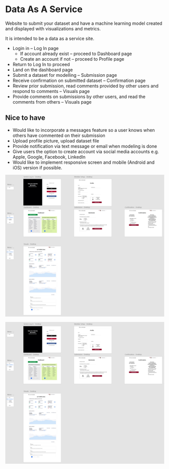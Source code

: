 # Data As A Service
Website to submit your dataset and have a machine learning model created and displayed with visualizations and metrics.

It is intended to be a data as a service site.
  * Login in – Log In page
     * If account already exist – proceed to Dashboard page
     * Create an account if not – proceed to Profile page
  * Return to Log In to proceed
  * Land on the dashboard page
  * Submit a dataset for modelling – Submission page
  * Receive confirmation on submitted dataset – Confirmation page
  * Review prior submission, read comments provided by other users and respond to comments – Visuals page
  * Provide comments on submissions by other users, and read the comments from others – Visuals page

## Nice to have
  * Would like to incorporate a messages feature so a user knows when others have commented on their submission
  * Upload profile picture, upload dataset file
  * Provide notification via text message or email when modeling is done
  * Give users the option to create account via social media accounts e.g. Apple, Google, Facebook, LinkedIn
  * Would like to implement responsive screen and mobile (Android and iOS) version if possible.
<p><img src="/MichaelAkinosho_Solo_Project_Data_As_A_Service_Desktop.jpg" alt="Project Web Wireframe" width="min-content" height="min-content"/></p>
<p><img src="/MichaelAkinosho_Solo_Project_Data_As_A_Service_Desktop.jpg" alt="Project Mobile Wireframe" width="min-content" height="min-content"/></p>
